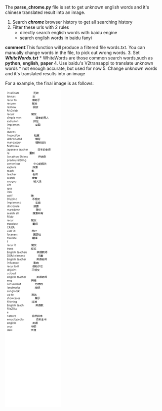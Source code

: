 The **parse_chrome.py** file is set to get unknown english words and it's chinese translated result into an image.
 1. Search **_chrome_** browser history to get all searching history
 2. Filter these urls with 2 rules
    * directly search english words with baidu engine
    * search english words in baidu fanyi
 
 **comment**:This function will produce a filtered file words.txt. You can manually change words in the file,
  to pick out wrong words.
 3. Set **_WhiteWords.txt_**
    * WhiteWords are those common search words,such as **python**, **english**, **paper**
 4. Use baidu's V2transappi to translate unknown words
    * not enough accurate, but used for now
 5. Change unknown words and it's translated results into an image
 
 For a example, the final image is as follows:
 
 ![result image](words.png)